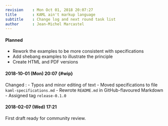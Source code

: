 ```yaml
---
revision    : Mon Oct 01, 2018 20:07:27
title       : KAML ain't markup language
subtitle    : Change log and next round task list
author      : Jean-Michel Marcastel
---
```


#### Planned

-   Rework the examples to be more consistent with specifications
-   Add shebang examples to illustrate the principle
-   Create HTML and PDF versions

#### 2018-10-01 (Mon) 20:07 {#wip}

Changed
:   -   Typos and minor editing of text
    -   Moved specifications to file `kaml-specifications.md`
    -   Rewrote `README.md` in GitHub-flavoured Markdown
    -   Assigned tag `release-0.1.0`

#### 2018-02-07 (Wed) 17:21

First draft ready for community review.

<!-- vim: set nu et tw=130 ts=8 sts=4 sw=4 ff=unix fo-=l fo+=tcroq2 fdm=marker fmr=@{,@} spell spelllang=en_gb :-->
